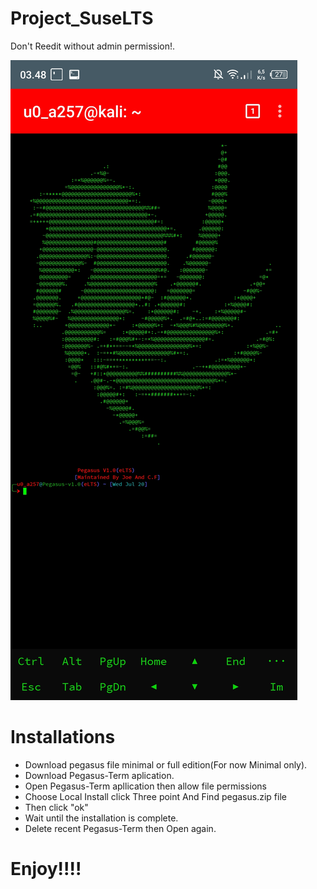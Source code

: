 # Project_SuseLTS
<p>Don't Reedit without admin permission!.</p>
<img src="pegasuselts.jpg">

# Installations

- Download pegasus file minimal or full edition(For now Minimal only).
- Download Pegasus-Term aplication.
- Open Pegasus-Term apllication then allow file permissions
- Choose Local Install click Three point And Find pegasus.zip file
- Then click "ok"
- Wait until the installation is complete.
- Delete recent Pegasus-Term then Open again.

# Enjoy!!!!
